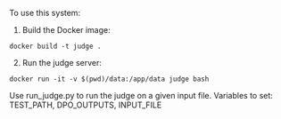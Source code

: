 To use this system:
1. Build the Docker image:
```
docker build -t judge .
```
2. Run the judge server:
```
docker run -it -v $(pwd)/data:/app/data judge bash
```

Use run_judge.py to run the judge on a given input file.
Variables to set: TEST_PATH, DPO_OUTPUTS, INPUT_FILE